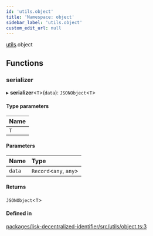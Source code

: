 ```yaml
---
id: 'utils.object'
title: 'Namespace: object'
sidebar_label: 'utils.object'
custom_edit_url: null
---
```


[utils](utils.md).object

## Functions

### serializer

▸ **serializer**<`T`\>(`data`): `JSONObject`<`T`\>

#### Type parameters

| Name |
| :--- |
| `T`  |

#### Parameters

| Name   | Type                    |
| :----- | :---------------------- |
| `data` | `Record`<`any`, `any`\> |

#### Returns

`JSONObject`<`T`\>

#### Defined in

[packages/lisk-decentralized-identifier/src/utils/object.ts:3](https://github.com/aldhosutra/lisk-did/blob/f053e54/packages/lisk-decentralized-identifier/src/utils/object.ts#L3)
